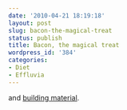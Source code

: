 ```yaml
---
date: '2010-04-21 18:19:18'
layout: post
slug: bacon-the-magical-treat
status: publish
title: Bacon, the magical treat
wordpress_id: '384'
categories:
- Diet
- Effluvia
---
```


and [ building material](http://ow.ly/1BokY). 

